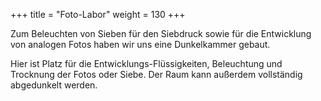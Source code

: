 +++
title = "Foto-Labor"
weight = 130
+++

Zum Beleuchten von Sieben für den Siebdruck sowie für die Entwicklung von analogen Fotos haben wir uns eine Dunkelkammer gebaut.

Hier ist Platz für die Entwicklungs-Flüssigkeiten, Beleuchtung und Trocknung der Fotos oder Siebe. Der Raum kann außerdem vollständig abgedunkelt werden.
